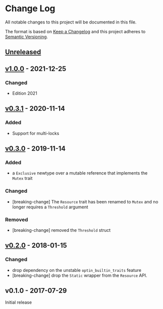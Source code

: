 # Change Log

All notable changes to this project will be documented in this file.

The format is based on [Keep a Changelog](http://keepachangelog.com/)
and this project adheres to [Semantic Versioning](http://semver.org/).

## [Unreleased]

## [v1.0.0] - 2021-12-25

### Changed

- Edition 2021

## [v0.3.1] - 2020-11-14

### Added

- Support for multi-locks

## [v0.3.0] - 2019-11-14

### Added

- a `Exclusive` newtype over a mutable reference that implements the `Mutex`
  trait

### Changed

- [breaking-change] The `Resource` trait has been renamed to `Mutex` and no
  longer requires a `Threshold` argument

### Removed

- [breaking-change] removed the `Threshold` struct

## [v0.2.0] - 2018-01-15

### Changed

- drop dependency on the unstable `optin_builtin_traits` feature
- [breaking-change] drop the `Static` wrapper from the `Resource` API.

## v0.1.0 - 2017-07-29

Initial release

[Unreleased]: https://github.com/rtic-rs/rtic-core/compare/v1.0.0...HEAD
[v1.0.0]: https://github.com/rtic-rs/rtic-core/compare/v0.3.1...v1.0.0
[v0.3.1]: https://github.com/rtic-rs/rtic-core/compare/v0.3.0...v0.3.1
[v0.3.0]: https://github.com/rtic-rs/rtic-core/compare/v0.2.0...v0.3.0
[v0.2.0]: https://github.com/rtic-rs/rtic-core/compare/v0.1.0...v0.2.0
